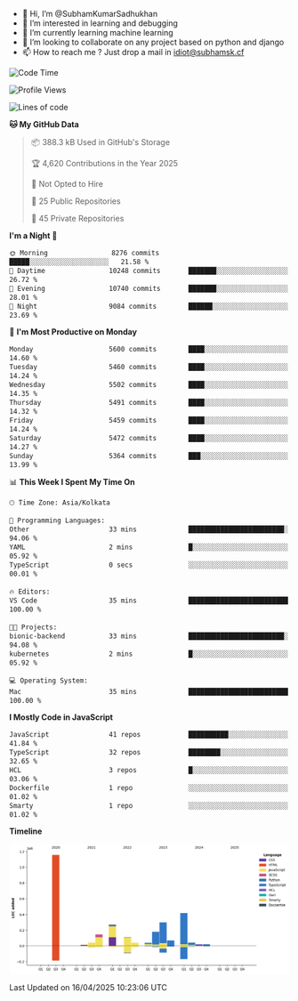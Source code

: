 - 👋 Hi, I’m @SubhamKumarSadhukhan
- 👀 I’m interested in learning and debugging
- 🌱 I’m currently learning machine learning
- 💞️ I’m looking to collaborate on any project based on python and django
- 📫 How to reach me ?
      Just drop a mail in idiot@subhamsk.cf

<!---
SubhamKumarSadhukhan/SubhamKumarSadhukhan is a ✨ special ✨ repository because its `README.md` (this file) appears on your GitHub profile.
You can click the Preview link to take a look at your changes.
--->


<!--START_SECTION:waka-->
![Code Time](http://img.shields.io/badge/Code%20Time-2%2C830%20hrs%203%20mins-blue)

![Profile Views](http://img.shields.io/badge/Profile%20Views-0-blue)

![Lines of code](https://img.shields.io/badge/From%20Hello%20World%20I%27ve%20Written-2.8%20million%20lines%20of%20code-blue)

**🐱 My GitHub Data** 

> 📦 388.3 kB Used in GitHub's Storage 
 > 
> 🏆 4,620 Contributions in the Year 2025
 > 
> 🚫 Not Opted to Hire
 > 
> 📜 25 Public Repositories 
 > 
> 🔑 45 Private Repositories 
 > 
**I'm a Night 🦉** 

```text
🌞 Morning                8276 commits        █████░░░░░░░░░░░░░░░░░░░░   21.58 % 
🌆 Daytime                10248 commits       ███████░░░░░░░░░░░░░░░░░░   26.72 % 
🌃 Evening                10740 commits       ███████░░░░░░░░░░░░░░░░░░   28.01 % 
🌙 Night                  9084 commits        ██████░░░░░░░░░░░░░░░░░░░   23.69 % 
```
📅 **I'm Most Productive on Monday** 

```text
Monday                   5600 commits        ████░░░░░░░░░░░░░░░░░░░░░   14.60 % 
Tuesday                  5460 commits        ████░░░░░░░░░░░░░░░░░░░░░   14.24 % 
Wednesday                5502 commits        ████░░░░░░░░░░░░░░░░░░░░░   14.35 % 
Thursday                 5491 commits        ████░░░░░░░░░░░░░░░░░░░░░   14.32 % 
Friday                   5459 commits        ████░░░░░░░░░░░░░░░░░░░░░   14.24 % 
Saturday                 5472 commits        ████░░░░░░░░░░░░░░░░░░░░░   14.27 % 
Sunday                   5364 commits        ███░░░░░░░░░░░░░░░░░░░░░░   13.99 % 
```


📊 **This Week I Spent My Time On** 

```text
🕑︎ Time Zone: Asia/Kolkata

💬 Programming Languages: 
Other                    33 mins             ████████████████████████░   94.06 % 
YAML                     2 mins              █░░░░░░░░░░░░░░░░░░░░░░░░   05.92 % 
TypeScript               0 secs              ░░░░░░░░░░░░░░░░░░░░░░░░░   00.01 % 

🔥 Editors: 
VS Code                  35 mins             █████████████████████████   100.00 % 

🐱‍💻 Projects: 
bionic-backend           33 mins             ████████████████████████░   94.08 % 
kubernetes               2 mins              █░░░░░░░░░░░░░░░░░░░░░░░░   05.92 % 

💻 Operating System: 
Mac                      35 mins             █████████████████████████   100.00 % 
```

**I Mostly Code in JavaScript** 

```text
JavaScript               41 repos            ██████████░░░░░░░░░░░░░░░   41.84 % 
TypeScript               32 repos            ████████░░░░░░░░░░░░░░░░░   32.65 % 
HCL                      3 repos             █░░░░░░░░░░░░░░░░░░░░░░░░   03.06 % 
Dockerfile               1 repo              ░░░░░░░░░░░░░░░░░░░░░░░░░   01.02 % 
Smarty                   1 repo              ░░░░░░░░░░░░░░░░░░░░░░░░░   01.02 % 
```



**Timeline**

![Lines of Code chart](https://raw.githubusercontent.com/SubhamKumarSadhukhan/SubhamKumarSadhukhan/main/assets/bar_graph.png)


 Last Updated on 16/04/2025 10:23:06 UTC
<!--END_SECTION:waka-->
